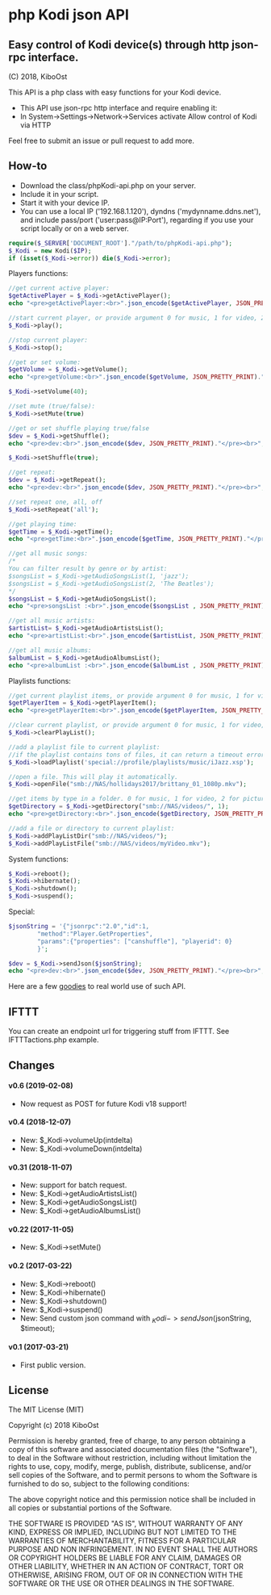 
# php Kodi json API

## Easy control of Kodi device(s) through http json-rpc interface.
(C) 2018, KiboOst

This API is a php class with easy functions for your Kodi device.

- This API use json-rpc http interface and require enabling it:
- In System->Settings->Network->Services activate Allow control of Kodi via HTTP

Feel free to submit an issue or pull request to add more.

## How-to

- Download the class/phpKodi-api.php on your server.
- Include it in your script.
- Start it with your device IP.
- You can use a local IP ('192.168.1.120'), dyndns ('mydynname.ddns.net'), and include pass/port ('user:pass@IP:Port'), regarding if you use your script locally or on a web server.

```php
require($_SERVER['DOCUMENT_ROOT']."/path/to/phpKodi-api.php");
$_Kodi = new Kodi($IP);
if (isset($_Kodi->error)) die($_Kodi->error);
```

Players functions:

```php
//get current active player:
$getActivePlayer = $_Kodi->getActivePlayer();
echo "<pre>getActivePlayer:<br>".json_encode($getActivePlayer, JSON_PRETTY_PRINT)."</pre><br>";

//start current player, or provide argument 0 for music, 1 for video, 2 for pictures
$_Kodi->play();

//stop current player:
$_Kodi->stop();

//get or set volume:
$getVolume = $_Kodi->getVolume();
echo "<pre>getVolume:<br>".json_encode($getVolume, JSON_PRETTY_PRINT)."</pre><br>";

$_Kodi->setVolume(40);

//set mute (true/false):
$_Kodi->setMute(true)

//get or set shuffle playing true/false
$dev = $_Kodi->getShuffle();
echo "<pre>dev:<br>".json_encode($dev, JSON_PRETTY_PRINT)."</pre><br>";

$_Kodi->setShuffle(true);

//get repeat:
$dev = $_Kodi->getRepeat();
echo "<pre>dev:<br>".json_encode($dev, JSON_PRETTY_PRINT)."</pre><br>";

//set repeat one, all, off
$_Kodi->setRepeat('all');

//get playing time:
$getTime = $_Kodi->getTime();
echo "<pre>getTime:<br>".json_encode($getTime, JSON_PRETTY_PRINT)."</pre><br>";

//get all music songs:
/*
You can filter result by genre or by artist:
$songsList = $_Kodi->getAudioSongsList(1, 'jazz');
$songsList = $_Kodi->getAudioSongsList(2, 'The Beatles');
*/
$songsList = $_Kodi->getAudioSongsList();
echo "<pre>songsList :<br>".json_encode($songsList , JSON_PRETTY_PRINT)."</pre><br>";

//get all music artists:
$artistList= $_Kodi->getAudioArtistsList();
echo "<pre>artistList:<br>".json_encode($artistList, JSON_PRETTY_PRINT)."</pre><br>";

//get all music albums:
$albumList = $_Kodi->getAudioAlbumsList();
echo "<pre>albumList :<br>".json_encode($albumList , JSON_PRETTY_PRINT)."</pre><br>";

```

Playlists functions:

```php
//get current playlist items, or provide argument 0 for music, 1 for video, 2 for pictures:
$getPlayerItem = $_Kodi->getPlayerItem();
echo "<pre>getPlayerItem:<br>".json_encode($getPlayerItem, JSON_PRETTY_PRINT)."</pre><br>";

//clear current playlist, or provide argument 0 for music, 1 for video, 2 for pictures:
$_Kodi->clearPlayList();

//add a playlist file to current playlist:
//if the playlist contains tons of files, it can return a timeout error but playlist will load.
$_Kodi->loadPlaylist('special://profile/playlists/music/iJazz.xsp');

//open a file. This will play it automatically.
$_Kodi->openFile("smb://NAS/hollidays2017/brittany_01_1080p.mkv");

//get items by type in a folder. 0 for music, 1 for video, 2 for pictures:
$getDirectory = $_Kodi->getDirectory("smb://NAS/videos/", 1);
echo "<pre>getDirectory:<br>".json_encode($getDirectory, JSON_PRETTY_PRINT)."</pre><br>";

//add a file or directory to current playlist:
$_Kodi->addPlayListDir("smb://NAS/videos/");
$_Kodi->addPlayListFile("smb://NAS/videos/myVideo.mkv");
```

System functions:

```php
$_Kodi->reboot();
$_Kodi->hibernate();
$_Kodi->shutdown();
$_Kodi->suspend();
```

Special:

```php
$jsonString = '{"jsonrpc":"2.0","id":1,
		"method":"Player.GetProperties",
		"params":{"properties": ["canshuffle"], "playerid": 0}
		}';

$dev = $_Kodi->sendJson($jsonString);
echo "<pre>dev:<br>".json_encode($dev, JSON_PRETTY_PRINT)."</pre><br>";
```

Here are a few [goodies](Goodies.md) to real world use of such API.


## IFTTT

You can create an endpoint url for triggering stuff from IFTTT. See IFTTTactions.php example.

## Changes

#### v0.6 (2019-02-08)
- Now request as POST for future Kodi v18 support!

#### v0.4 (2018-12-07)
- New: $_Kodi->volumeUp(intdelta)
- New: $_Kodi->volumeDown(intdelta)

#### v0.31 (2018-11-07)
- New: support for batch request.
- New: $_Kodi->getAudioArtistsList()
- New: $_Kodi->getAudioSongsList()
- New: $_Kodi->getAudioAlbumsList()

#### v0.22 (2017-11-05)
- New: $_Kodi->setMute()

#### v0.2 (2017-03-22)
- New: $_Kodi->reboot()
- New: $_Kodi->hibernate()
- New: $_Kodi->shutdown()
- New: $_Kodi->suspend()
- New: Send custom json command with $_Kodi->sendJson($jsonString, $timeout);

#### v0.1 (2017-03-21)
- First public version.

## License

The MIT License (MIT)

Copyright (c) 2018 KiboOst

Permission is hereby granted, free of charge, to any person obtaining a copy of this software and associated documentation files (the "Software"), to deal in the Software without restriction, including without limitation the rights to use, copy, modify, merge, publish, distribute, sublicense, and/or sell copies of the Software, and to permit persons to whom the Software is furnished to do so, subject to the following conditions:

The above copyright notice and this permission notice shall be included in all copies or substantial portions of the Software.

THE SOFTWARE IS PROVIDED "AS IS", WITHOUT WARRANTY OF ANY KIND, EXPRESS OR
IMPLIED, INCLUDING BUT NOT LIMITED TO THE WARRANTIES OF MERCHANTABILITY,
FITNESS FOR A PARTICULAR PURPOSE AND NON INFRINGEMENT. IN NO EVENT SHALL THE AUTHORS OR COPYRIGHT HOLDERS BE LIABLE FOR ANY CLAIM, DAMAGES OR OTHER LIABILITY, WHETHER IN AN ACTION OF CONTRACT, TORT OR OTHERWISE, ARISING FROM, OUT OF OR IN CONNECTION WITH THE SOFTWARE OR THE USE OR OTHER DEALINGS IN THE SOFTWARE.
